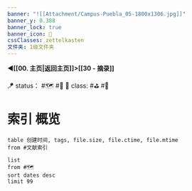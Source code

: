```yaml
---
banner: "![[Attachment/Campus-Puebla_05-1800x1306.jpg]]"
banner_y: 0.388
banner_lock: true
banner_icon: 📑
cssClasses: zettelkasten
文件夹: 1级文件夹
---
```


 **◀️[[00. 主页|返回主页]]>[[30 - 摘录]]**

🪁 status： #🗺️ #🔖
🎏 class: #⛳ #📸 

# 索引 概览
 
```dataview
table 创建时间, tags, file.size, file.ctime, file.mtime
from #文献索引
```


```dataview
list
from #🗺️ 
sort dates desc
limit 99
```